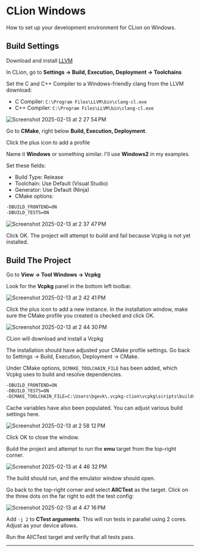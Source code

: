 # CLion Windows
How to set up your development environment for CLion on Windows.

## Build Settings
Download and install [LLVM](https://github.com/llvm/llvm-project/releases/tag/llvmorg-19.1.0)

In CLion, go to **Settings -> Build, Execution, Deployment -> Toolchains**

Set the C and C++ Compiler to a Windows-friendly clang from the LLVM download:
- C Compiler: `C:\Program Files\LLVM\bin\clang-cl.exe`
- C++ Compiler: `C:\Program Files\LLVM\bin\clang-cl.exe`

![Screenshot 2025-02-13 at 2 27 54 PM](https://github.com/user-attachments/assets/3df679b4-8c54-4d27-a8b0-27bc990c022f)

Go to **CMake**, right below **Build, Execution, Deployment**.

Click the plus icon to add a profile

Name it **Windows** or something similar. I'll use **Windows2** in my examples.

Set these fields:
- Build Type: Release
- Toolchain: Use Default (Visual Studio)
- Generator: Use Default (Ninja)
- CMake options:
```bash
-DBUILD_FRONTEND=ON
-DBUILD_TESTS=ON
```
![Screenshot 2025-02-13 at 2 37 47 PM](https://github.com/user-attachments/assets/ef68bf16-5c5e-4bc6-ba23-e27a4a593a9d)

Click OK. The project will attempt to build and fail because Vcpkg is not yet installed.

## Build The Project

Go to **View -> Tool Windows -> Vcpkg**

Look for the **Vcpkg** panel in the bottom left toolbar.

![Screenshot 2025-02-13 at 2 42 41 PM](https://github.com/user-attachments/assets/5370534c-87fb-4c65-acff-1b87e4e6c493)

Click the plus icon to add a new instance. In the installation window, make sure the CMake profile you created is checked and click OK.

![Screenshot 2025-02-13 at 2 44 30 PM](https://github.com/user-attachments/assets/7d6ccf02-a7ef-487c-8dfe-a093fa7be94c)

CLion will download and install a Vcpkg

The installation should have adjusted your CMake profile settings. Go back to Settings → Build, Execution, Deployment → CMake.

Under CMake options, `DCMAKE_TOOLCHAIN_FILE` has been added, which Vcpkg uses to build and resolve dependencies.
```bash
-DBUILD_FRONTEND=ON
-DBUILD_TESTS=ON
-DCMAKE_TOOLCHAIN_FILE=C:\Users\bgevk\.vcpkg-clion\vcpkg\scripts\buildsystems\vcpkg.cmake
```

Cache variables have also been populated. You can adjust various build settings here.

![Screenshot 2025-02-13 at 2 58 12 PM](https://github.com/user-attachments/assets/a6e06177-4307-44c0-aef7-1ecc00e1042e)

Click OK to close the window.

Build the project and attempt to run the **emu** target from the top-right corner.

![Screenshot 2025-02-13 at 4 46 32 PM](https://github.com/user-attachments/assets/f61daf17-61fe-4063-9904-37f79610da4d)

The build should run, and the emulator window should open. 

Go back to the top-right corner and select **AllCTest** as the target. Click on the three dots on the far right to edit the test config:

![Screenshot 2025-02-13 at 4 47 16 PM](https://github.com/user-attachments/assets/24632e40-5d35-4b84-a655-24198beb8ec3)

Add `-j 2` to **CTest arguments**. This will run tests in parallel using 2 cores. Adjust as your device allows.

Run the AllCTest target and verify that all tests pass.

---

